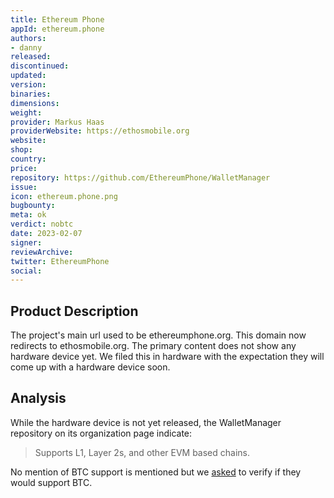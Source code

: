 ```yaml
---
title: Ethereum Phone
appId: ethereum.phone
authors:
- danny
released: 
discontinued: 
updated: 
version: 
binaries: 
dimensions: 
weight: 
provider: Markus Haas
providerWebsite: https://ethosmobile.org
website: 
shop: 
country: 
price: 
repository: https://github.com/EthereumPhone/WalletManager
issue: 
icon: ethereum.phone.png
bugbounty: 
meta: ok
verdict: nobtc
date: 2023-02-07
signer: 
reviewArchive: 
twitter: EthereumPhone
social: 
---
```


## Product Description 

The project's main url used to be ethereumphone.org. This domain now redirects to ethosmobile.org. The primary content does not show any hardware device yet. We filed this in hardware with the expectation they will come up with a hardware device soon. 

## Analysis 

While the hardware device is not yet released, the WalletManager repository on its organization page indicate: 

> Supports L1, Layer 2s, and other EVM based chains.

No mention of BTC support is mentioned but we [asked](https://github.com/EthereumPhone/WalletManager/issues/3) to verify if they would support BTC.

